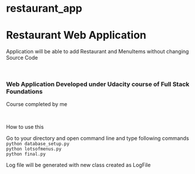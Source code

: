 # restaurant_app
<h1>Restaurant Web Application</h1>
<p>Application will be able to add Restaurant and MenuItems without changing Source Code</p>
</br>
<h3>Web Application Developed under Udacity course of Full Stack Foundations</h3>
<p>Course completed by me</p>
</br>
<p>How to use this</p>
<p>Go to your directory and open command line and type following commands
<br>
<code>python database_setup.py</code></br>
<code>python lotsofmenus.py</code></br>
<code>python final.py</code>

Log file will be generated with new class created as LogFile
